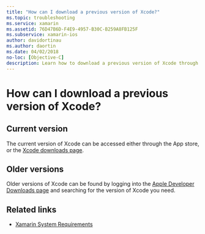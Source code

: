 ```yaml
---
title: "How can I download a previous version of Xcode?"
ms.topic: troubleshooting
ms.service: xamarin
ms.assetid: 76D47B6D-F4E9-4957-B30C-B259A8FB125F
ms.subservice: xamarin-ios
author: davidortinau
ms.author: daortin
ms.date: 04/02/2018
no-loc: [Objective-C]
description: Learn how to download a previous version of Xcode through the App store or the Xcode downloads page.
---
```


# How can I download a previous version of Xcode?

## Current version

The current version of Xcode can be accessed either through the App store, or the [Xcode downloads page](https://apps.apple.com/us/app/xcode/id497799835?mt=12/).

## Older versions

Older versions of Xcode can be found by logging into the [Apple Developer Downloads page](https://developer.apple.com/downloads/more/) and searching for the version of Xcode you need.

## Related links

- [Xamarin System Requirements](~/cross-platform/get-started/requirements.md)
